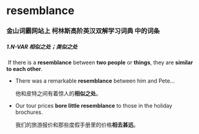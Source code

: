 # resemblance

### 金山词霸网站上 柯林斯高阶英汉双解学习词典 中的词条

##### 1.N-VAR 相似之处；类似之处

​	If there is a **resemblance** between **two people** or **things**, they are **similar to each other**.

- There was a remarkable **resemblance** between him and Pete...

  他和皮特之间有着惊人的**相似之处**。

- Our tour prices **bore little resemblance** to those in the holiday brochures.

  我们的旅游报价和那些度假手册里的价格**相去甚远**。